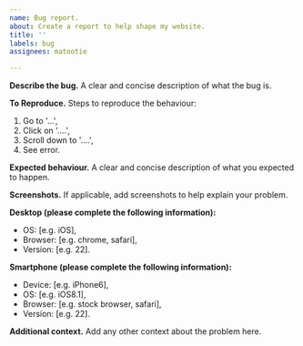```yaml
---
name: Bug report.
about: Create a report to help shape my website.
title: ''
labels: bug
assignees: matootie

---
```


**Describe the bug.**
A clear and concise description of what the bug is.

**To Reproduce.**
Steps to reproduce the behaviour:
1. Go to '...',
2. Click on '....',
3. Scroll down to '....',
4. See error.

**Expected behaviour.**
A clear and concise description of what you expected to happen.

**Screenshots.**
If applicable, add screenshots to help explain your problem.

**Desktop (please complete the following information):**
 - OS: [e.g. iOS],
 - Browser: [e.g. chrome, safari],
 - Version: [e.g. 22].

**Smartphone (please complete the following information):**
 - Device: [e.g. iPhone6],
 - OS: [e.g. iOS8.1],
 - Browser: [e.g. stock browser, safari],
 - Version: [e.g. 22].

**Additional context.**
Add any other context about the problem here.
